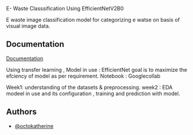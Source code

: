 
E- Waste Classsification Using EfficientNetV2B0


E waste image classification model for categorizing e watse on basis of visual image data. 




## Documentation

[Documentation](https://linktodocumentation)

Using transfer learning , Model in use : EfficientNet goal is to maximize the efciency of model as per requirement.
Notebook : Googlecollab


Week1: understanding of the datasets & preprocessing.
week2 : EDA modeel in use and its configuration , training and prediction with model. 









## Authors

- [@octokatherine](https://www.github.com/octokatherine)

